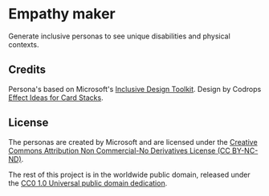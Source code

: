 # Empathy maker

Generate inclusive personas to see unique disabilities and physical contexts.

## Credits
Persona's based on Microsoft's [Inclusive Design Toolkit](https://www.microsoft.com/en-us/design/inclusive).
Design by Codrops [Effect Ideas for Card Stacks](https://tympanus.net/codrops/2015/10/28/effect-ideas-for-card-stacks/).

## License

The personas are created by Microsoft and are licensed under the [Creative Commons Attribution Non Commercial-No Derivatives License (CC BY-NC-ND)](https://creativecommons.org/licenses/by-nc-nd/3.0/).

The rest of this project is in the worldwide public domain, released under the [CC0 1.0 Universal public domain dedication](https://creativecommons.org/publicdomain/zero/1.0/).
